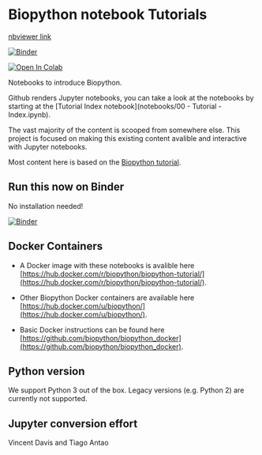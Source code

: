 Biopython notebook Tutorials
============================

[nbviewer link](https://nbviewer.jupyter.org/github/projetinho-bioinfo/biopython-notebook/blob/0f63b5014ed1ca84edaa95100157ef3b49be0267/notebooks/00%20-%20Tutorial%20-%20Index.ipynb)

[![Binder](http://mybinder.org/badge.svg)](http://mybinder.org/repo/projetinho-bioinfo/biopython-notebook/)

[![Open In Colab](https://colab.research.google.com/assets/colab-badge.svg)](https://colab.research.google.com/github/projetinho-bioinfo/biopython-notebook/blob/0f63b5014ed1ca84edaa95100157ef3b49be0267/notebooks/00%20-%20Tutorial%20-%20Index.ipynb)


Notebooks to introduce Biopython.

Github renders Jupyter notebooks, you can take a look at the notebooks by starting at the [Tutorial Index notebook](notebooks/00 - Tutorial - Index.ipynb).

The vast majority of the content is scooped from somewhere else. This project is focused on making this existing content avalible and interactive with Jupyter notebooks.

Most content here is based on the [Biopython tutorial](http://biopython.org/DIST/docs/tutorial/Tutorial.html).


Run this now on Binder
----------------------

No installation needed!

[![Binder](http://mybinder.org/badge.svg)](http://mybinder.org/repo/tiagoantao/biopython-notebook)


Docker Containers
-----------------

- A Docker image with these notebooks is avalible here
[https://hub.docker.com/r/biopython/biopython-tutorial/](https://hub.docker.com/r/biopython/biopython-tutorial/).

- Other Biopython Docker containers are available here [https://hub.docker.com/u/biopython/](https://hub.docker.com/u/biopython/).

- Basic Docker instructions can be found here [https://github.com/biopython/biopython_docker](https://github.com/biopython/biopython_docker).


Python version
--------------

We support Python 3 out of the box. Legacy versions (e.g. Python 2) are
currently not supported.


Jupyter conversion effort
-------------------------

Vincent Davis and Tiago Antao
